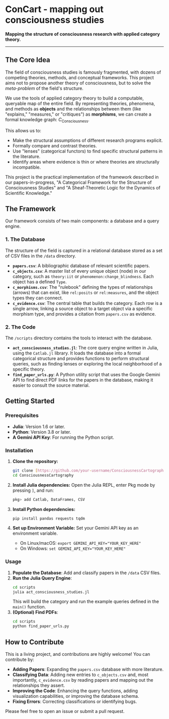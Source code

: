 # ConCart - mapping out consciousness studies

**Mapping the structure of consciousness research with applied category theory.**

---

## The Core Idea

The field of consciousness studies is famously fragmented, with dozens of competing theories, methods, and conceptual frameworks. This project aims not to propose another theory of consciousness, but to solve the *meta-problem* of the field's structure.

We use the tools of applied category theory to build a computable, queryable map of the entire field. By representing theories, phenomena, and methods as **objects** and the relationships between them (like "explains," "measures," or "critiques") as **morphisms**, we can create a formal knowledge graph: $C_{\text{Consciousness}}$.

This allows us to:
* Make the structural assumptions of different research programs explicit.
* Formally compare and contrast theories.
* Use "lenses" (categorical functors) to find specific structural patterns in the literature.
* Identify areas where evidence is thin or where theories are structurally incompatible.

This project is the practical implementation of the framework described in our papers-in-progress, "A Categorical Framework for the Structure of Consciousness Studies" and "A Sheaf-Theoretic Logic for the Dynamics of Scientific Knowledge."

## The Framework

Our framework consists of two main components: a database and a query engine.

### 1. The Database

The structure of the field is captured in a relational database stored as a set of CSV files in the `/data` directory.

* **`papers.csv`**: A bibliographic database of relevant scientific papers.
* **`c_objects.csv`**: A master list of every unique object (node) in our category, such as `theory:iit` or `phenomenon:change_blindness`. Each object has a defined `Type`.
* **`c_morphisms.csv`**: The "rulebook" defining the types of relationships (arrows) that can exist, like `rel:posits` or `rel:measures`, and the object types they can connect.
* **`c_evidence.csv`**: The central table that builds the category. Each row is a single arrow, linking a source object to a target object via a specific morphism type, and provides a citation from `papers.csv` as evidence.

### 2. The Code

The `/scripts` directory contains the tools to interact with the database.

* **`act_consciousness_studies.jl`**: The core query engine written in Julia, using the `Catlab.jl` library. It loads the database into a formal categorical structure and provides functions to perform structural queries, such as finding lenses or exploring the local neighborhood of a specific theory.
* **`find_paper_urls.py`**: A Python utility script that uses the Google Gemini API to find direct PDF links for the papers in the database, making it easier to consult the source material.

## Getting Started

### Prerequisites

* **Julia**: Version 1.6 or later.
* **Python**: Version 3.8 or later.
* **A Gemini API Key**: For running the Python script.

### Installation

1.  **Clone the repository:**
    ```bash
    git clone [https://github.com/your-username/ConsciousnessCartography.git](https://github.com/your-username/ConsciousnessCartography.git)
    cd ConsciousnessCartography
    ```

2.  **Install Julia dependencies:**
    Open the Julia REPL, enter Pkg mode by pressing `]`, and run:
    ```julia
    pkg> add Catlab, DataFrames, CSV
    ```

3.  **Install Python dependencies:**
    ```bash
    pip install pandas requests tqdm
    ```

4.  **Set up Environment Variable:**
    Set your Gemini API key as an environment variable.
    * On Linux/macOS: `export GEMINI_API_KEY="YOUR_KEY_HERE"`
    * On Windows: `set GEMINI_API_KEY="YOUR_KEY_HERE"`

### Usage

1.  **Populate the Database**: Add and classify papers in the `/data` CSV files.
2.  **Run the Julia Query Engine**:
    ```bash
    cd scripts
    julia act_consciousness_studies.jl
    ```
    This will build the category and run the example queries defined in the `main()` function.
3.  **(Optional) Find PDFs**:
    ```bash
    cd scripts
    python find_paper_urls.py
    ```

## How to Contribute

This is a living project, and contributions are highly welcome! You can contribute by:
* **Adding Papers**: Expanding the `papers.csv` database with more literature.
* **Classifying Data**: Adding new entries to `c_objects.csv` and, most importantly, `c_evidence.csv` by reading papers and mapping out the relationships they assert.
* **Improving the Code**: Enhancing the query functions, adding visualization capabilities, or improving the database schema.
* **Fixing Errors**: Correcting classifications or identifying bugs.

Please feel free to open an issue or submit a pull request.
